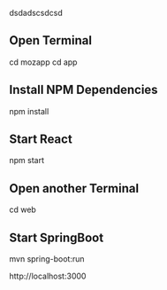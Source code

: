 dsdadscsdcsd

## Open Terminal
cd mozapp
cd app
## Install NPM Dependencies 
npm install
## Start React 
npm start


## Open another Terminal
cd web
## Start SpringBoot  
mvn spring-boot:run


http://localhost:3000

